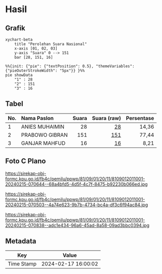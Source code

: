 # Hasil

## Grafik

```mermaid
xychart-beta
    title "Perolehan Suara Nasional"
    x-axis [01, 02, 03]
    y-axis "Suara" 0 --> 151
    bar [28, 151, 16]
```

```mermaid
%%{init: {"pie": {"textPosition": 0.5}, "themeVariables": {"pieOuterStrokeWidth": "5px"}} }%%
pie showData
    "1" : 28
    "2" : 151
    "3" : 16
```

## Tabel

| No. | Nama Paslon    | Suara | Suara (raw) | Persentase |
|:--- |:-------------- | -----:| -----------:| ----------:|
| 1   | ANIES MUHAIMIN | 28    | [28][p-1]   | 14,36      |
| 2   | PRABOWO GIBRAN | 151   | [151][p-2]  | 77,44      |
| 3   | GANJAR MAHFUD  | 16    | [16][p-3]   | 8,21       |


[p-1]: https://github.com/gigit-pemilu/pemilu-2024/blob/main/pilpres/hitung-suara/sub/81-maluku/sub/09-buru-selatan/sub/01-namrole/sub/2011-tikbary/sub/001-tps/sub/paslon-1.txt
[p-2]: https://github.com/gigit-pemilu/pemilu-2024/blob/main/pilpres/hitung-suara/sub/81-maluku/sub/09-buru-selatan/sub/01-namrole/sub/2011-tikbary/sub/001-tps/sub/paslon-2.txt
[p-3]: https://github.com/gigit-pemilu/pemilu-2024/blob/main/pilpres/hitung-suara/sub/81-maluku/sub/09-buru-selatan/sub/01-namrole/sub/2011-tikbary/sub/001-tps/sub/paslon-3.txt

## Foto C Plano

https://sirekap-obj-formc.kpu.go.id/fb4c/pemilu/ppwp/81/09/01/20/11/8109012011001-20240215-070644--68a4bfd5-4d5f-4c7f-8475-b92230b066ed.jpg

https://sirekap-obj-formc.kpu.go.id/fb4c/pemilu/ppwp/81/09/01/20/11/8109012011001-20240215-070503--4a74e623-9b7b-4734-bc4a-df3c6f94ac84.jpg

https://sirekap-obj-formc.kpu.go.id/fb4c/pemilu/ppwp/81/09/01/20/11/8109012011001-20240215-070838--adc1e434-96a6-45ad-8a58-09ad3bbc0394.jpg


## Metadata

| Key        | Value               |
| ---------- | ------------------- |
| Time Stamp | 2024-02-17 16:00:02 |



